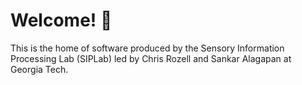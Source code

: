 # Welcome! 👋

This is the home of software produced by the Sensory Information Processing Lab (SIPLab) led by Chris Rozell and Sankar Alagapan at Georgia Tech.